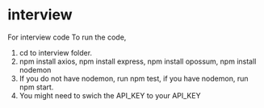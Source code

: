 # interview
For interview code
To run the code, 
1. cd to interview folder.
2. npm install axios, npm install express, npm install opossum, npm install nodemon
3. If you do not have nodemon, run npm test,
    if you have nodemon, run npm start.
4. You might need to swich the API_KEY to your API_KEY
